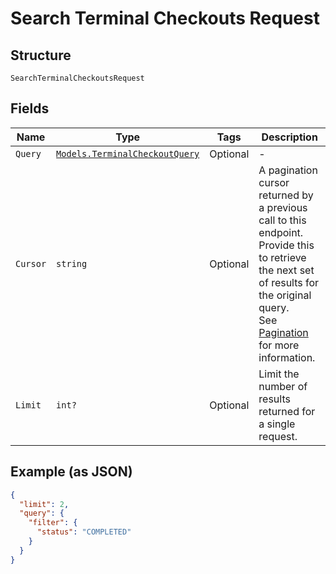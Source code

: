 
# Search Terminal Checkouts Request

## Structure

`SearchTerminalCheckoutsRequest`

## Fields

| Name | Type | Tags | Description |
|  --- | --- | --- | --- |
| `Query` | [`Models.TerminalCheckoutQuery`](/doc/models/terminal-checkout-query.md) | Optional | - |
| `Cursor` | `string` | Optional | A pagination cursor returned by a previous call to this endpoint.<br>Provide this to retrieve the next set of results for the original query.<br>See [Pagination](https://developer.squareup.com/docs/basics/api101/pagination) for more information. |
| `Limit` | `int?` | Optional | Limit the number of results returned for a single request. |

## Example (as JSON)

```json
{
  "limit": 2,
  "query": {
    "filter": {
      "status": "COMPLETED"
    }
  }
}
```

